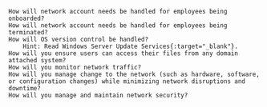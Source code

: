 
    How will network account needs be handled for employees being onboarded?
    How will network account needs be handled for employees being terminated?
    How will OS version control be handled?
        Hint: Read Windows Server Update Services{:target="_blank"}.
    How will you ensure users can access their files from any domain attached system?
    How will you monitor network traffic?
    How will you manage change to the network (such as hardware, software, or configuration changes) while minimizing network disruptions and downtime?
    How will you manage and maintain network security?
